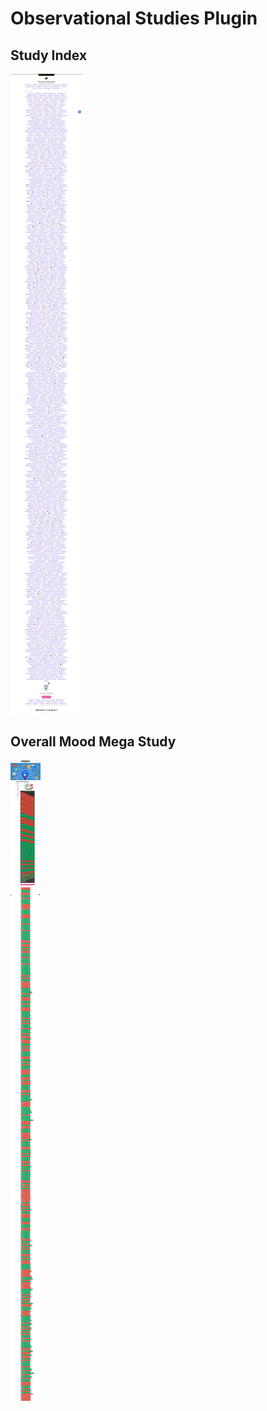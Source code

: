 # Observational Studies Plugin

## Study Index
![studies.crowdsourcingcures.org](studies.crowdsourcingcures.org.jpeg)

## Overall Mood Mega Study
![(overall-mood-predictors](overall-mood-predictors.jpeg)
